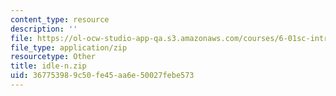 ```yaml
---
content_type: resource
description: ''
file: https://ol-ocw-studio-app-qa.s3.amazonaws.com/courses/6-01sc-introduction-to-electrical-engineering-and-computer-science-i-spring-2011/367753989c50fe45aa6e50027febe573_idle-n.zip
file_type: application/zip
resourcetype: Other
title: idle-n.zip
uid: 36775398-9c50-fe45-aa6e-50027febe573
---
```

